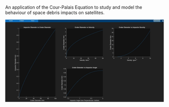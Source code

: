 An application of the Cour-Palais Equation to study and model the behaviour of space debris
impacts on satellites.


![Figure Example](assets/figure.JPG)